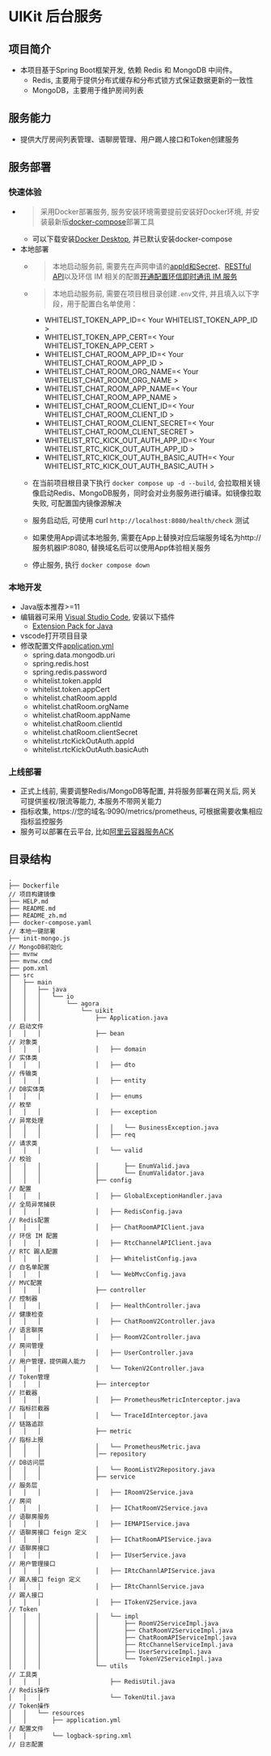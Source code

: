 # UIKit 后台服务

## 项目简介
- 本项目基于Spring Boot框架开发, 依赖 Redis 和 MongoDB 中间件。
    - Redis, 主要用于提供分布式缓存和分布式锁方式保证数据更新的一致性
    - MongoDB，主要用于维护房间列表

## 服务能力
- 提供大厅房间列表管理、语聊房管理、用户踢人接口和Token创建服务

## 服务部署
### 快速体验
- > 采用Docker部署服务, 服务安装环境需要提前安装好Docker环境, 并安装最新版[docker-compose](https://docs.docker.com/compose/)部署工具
    - 可以下载安装[Docker Desktop](https://www.docker.com/products/docker-desktop/), 并已默认安装docker-compose
- 本地部署
    - > 本地启动服务前, 需要先在声网申请的[appId和Secret](https://docs.agora.io/cn/Agora%20Platform/get_appid_token?platform=All%20Platforms#%E8%8E%B7%E5%8F%96-app-id)、[RESTful API](https://console.shengwang.cn/settings/restfulApi)以及环信 IM 相关的配置[开通配置环信即时通讯 IM 服务](https://docs-im-beta.easemob.com/document/server-side/enable_and_configure_IM.html)
    - > 本地启动服务前, 需要在项目根目录创建`.env`文件, 并且填入以下字段，用于配置白名单使用：
        - WHITELIST_TOKEN_APP_ID=< Your WHITELIST_TOKEN_APP_ID >
        - WHITELIST_TOKEN_APP_CERT=< Your WHITELIST_TOKEN_APP_CERT >
        - WHITELIST_CHAT_ROOM_APP_ID=< Your WHITELIST_CHAT_ROOM_APP_ID >
        - WHITELIST_CHAT_ROOM_ORG_NAME=< Your WHITELIST_CHAT_ROOM_ORG_NAME >
        - WHITELIST_CHAT_ROOM_APP_NAME=< Your WHITELIST_CHAT_ROOM_APP_NAME >
        - WHITELIST_CHAT_ROOM_CLIENT_ID=< Your WHITELIST_CHAT_ROOM_CLIENT_ID >
        - WHITELIST_CHAT_ROOM_CLIENT_SECRET=< Your WHITELIST_CHAT_ROOM_CLIENT_SECRET >
        - WHITELIST_RTC_KICK_OUT_AUTH_APP_ID=< Your WHITELIST_RTC_KICK_OUT_AUTH_APP_ID >
        - WHITELIST_RTC_KICK_OUT_AUTH_BASIC_AUTH=< Your WHITELIST_RTC_KICK_OUT_AUTH_BASIC_AUTH >

    - 在当前项目根目录下执行 `docker compose up -d --build`, 会拉取相关镜像启动Redis、MongoDB服务，同时会对业务服务进行编译。如镜像拉取失败, 可配置国内镜像源解决
    - 服务启动后, 可使用 curl `http://localhost:8080/health/check` 测试
    - 如果使用App调试本地服务, 需要在App上替换对应后端服务域名为http://服务机器IP:8080, 替换域名后可以使用App体验相关服务
    - 停止服务, 执行 `docker compose down`

### 本地开发
- Java版本推荐>=11
- 编辑器可采用 [Visual Studio Code](https://code.visualstudio.com/), 安装以下插件
    - [Extension Pack for Java](https://marketplace.visualstudio.com/items?itemName=vscjava.vscode-java-pack)
- vscode打开项目目录
- 修改配置文件[application.yml](src/main/resources/application.yml)
    - spring.data.mongodb.uri
    - spring.redis.host
    - spring.redis.password
    - whitelist.token.appId
    - whitelist.token.appCert
    - whitelist.chatRoom.appId
    - whitelist.chatRoom.orgName
    - whitelist.chatRoom.appName
    - whitelist.chatRoom.clientId
    - whitelist.chatRoom.clientSecret
    - whitelist.rtcKickOutAuth.appId
    - whitelist.rtcKickOutAuth.basicAuth

### 上线部署
- 正式上线前, 需要调整Redis/MongoDB等配置, 并将服务部署在网关后, 网关可提供鉴权/限流等能力, 本服务不带网关能力
- 指标收集, https://您的域名:9090/metrics/prometheus, 可根据需要收集相应指标监控服务
- 服务可以部署在云平台, 比如[阿里云容器服务ACK](https://www.alibabacloud.com/zh/product/kubernetes)

## 目录结构
```
.
├── Dockerfile                                                          // 项目构建镜像
├── HELP.md
├── README.md
├── README_zh.md
├── docker-compose.yaml                                                 // 本地一键部署
├── init-mongo.js                                                       // MongoDB初始化
├── mvnw
├── mvnw.cmd
├── pom.xml
├── src
│   ├── main
│   │   ├── java
│   │   │   └── io
│   │   │       └── agora
│   │   │           └── uikit
│   │   │               ├── Application.java                            // 启动文件
│   │   │               ├── bean                                        // 对象类
│   │   │               │   ├── domain                                  // 实体类
│   │   │               │   ├── dto                                     // 传输类
│   │   │               │   ├── entity                                  // DB实体类
│   │   │               │   ├── enums                                   // 枚举
│   │   │               │   ├── exception                               // 异常处理
│   │   │               │   │   └── BusinessException.java
│   │   │               │   ├── req                                     // 请求类
│   │   │               │   └── valid                                   // 校验
│   │   │               │       ├── EnumValid.java
│   │   │               │       └── EnumValidator.java
│   │   │               ├── config                                      // 配置
│   │   │               │   ├── GlobalExceptionHandler.java             // 全局异常捕获
│   │   │               │   ├── RedisConfig.java                        // Redis配置
│   │   │               │   ├── ChatRoomAPIClient.java                  // 环信 IM 配置
│   │   │               │   ├── RtcChannelAPIClient.java                // RTC 踢人配置
│   │   │               │   ├── WhitelistConfig.java                    // 白名单配置
│   │   │               │   └── WebMvcConfig.java                       // MVC配置
│   │   │               ├── controller                                  // 控制器
│   │   │               │   ├── HealthController.java                   // 健康检查
│   │   │               │   ├── ChatRoomV2Controller.java               // 语言聊房
│   │   │               │   ├── RoomV2Controller.java                   // 房间管理
│   │   │               │   ├── UserController.java                     // 用户管理，提供踢人能力
│   │   │               │   └── TokenV2Controller.java                  // Token管理
│   │   │               ├── interceptor                                 // 拦截器
│   │   │               │   ├── PrometheusMetricInterceptor.java        // 指标拦截器
│   │   │               │   └── TraceIdInterceptor.java                 // 链路追踪
│   │   │               ├── metric                                      // 指标上报
│   │   │               │   └── PrometheusMetric.java
│   │   │               │── repository                                  // DB访问层
│   │   │               │   └── RoomListV2Repository.java
│   │   │               ├── service                                     // 服务层
│   │   │               │   ├── IRoomV2Service.java                     // 房间
│   │   │               │   ├── IChatRoomV2Service.java                 // 语聊房服务
│   │   │               │   ├── IEMAPIService.java                      // 语聊房接口 feign 定义
│   │   │               │   ├── IChatRoomAPIService.java                // 语聊房接口
│   │   │               │   ├── IUserService.java                       // 用户管理接口
│   │   │               │   ├── IRtcChannlAPIService.java               // 踢人接口 feign 定义
│   │   │               │   ├── IRtcChannlService.java                  // 踢人接口
│   │   │               │   ├── ITokenV2Service.java                    // Token
│   │   │               │   └── impl
│   │   │               │       ├── RoomV2ServiceImpl.java
│   │   │               │       ├── ChatRoomV2ServiceImpl.java
│   │   │               │       ├── ChatRoomAPIServiceImpl.java
│   │   │               │       ├── RtcChannelServiceImpl.java
│   │   │               │       ├── UserServiceImpl.java
│   │   │               │       └── TokenV2ServiceImpl.java
│   │   │               └── utils                                       // 工具类
│   │   │                   ├── RedisUtil.java                          // Redis操作
│   │   │                   └── TokenUtil.java                          // Token操作
│   │   └── resources
│   │       ├── application.yml                                         // 配置文件
│   │       └── logback-spring.xml                                      // 日志配置
```


